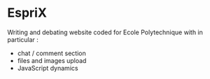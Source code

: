 # EspriX

 Writing and debating website coded for Ecole Polytechnique with in particular :
 - chat / comment section 
 - files and images upload
 - JavaScript dynamics 
 
